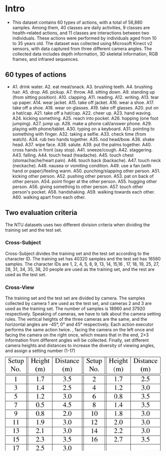 # Intro
- This dataset contains 60 types of actions, with a total of 56,880 samples. Among them, 40 classes are daily activities, 9 classes are health-related actions, and 11 classes are interactions between two individuals. These actions were performed by individuals aged from 10 to 35 years old. The dataset was collected using Microsoft Kinect v2 sensors, with data captured from three different camera angles. The collected data includes depth information, 3D skeletal information, RGB frames, and infrared sequences.

## 60 types of actions
- A1. drink water.
A2. eat meal/snack.
A3. brushing teeth.
A4. brushing hair.
A5. drop.
A6. pickup.
A7. throw.
A8. sitting down.
A9. standing up (from sitting position).
A10. clapping.
A11. reading.
A12. writing.
A13. tear up paper.
A14. wear jacket.
A15. take off jacket.
A16. wear a shoe.
A17. take off a shoe.
A18. wear on glasses.
A19. take off glasses.
A20. put on a hat/cap.
A21. take off a hat/cap.
A22. cheer up.
A23. hand waving.
A24. kicking something.
A25. reach into pocket.
A26. hopping (one foot jumping).
A27. jump up.
A28. make a phone call/answer phone.
A29. playing with phone/tablet.
A30. typing on a keyboard.
A31. pointing to something with finger.
A32. taking a selfie.
A33. check time (from watch).
A34. rub two hands together.
A35. nod head/bow.
A36. shake head.
A37. wipe face.
A38. salute.
A39. put the palms together.
A40. cross hands in front (say stop).
A41. sneeze/cough.
A42. staggering.
A43. falling.
A44. touch head (headache).
A45. touch chest (stomachache/heart pain).
A46. touch back (backache).
A47. touch neck (neckache).
A48. nausea or vomiting condition.
A49. use a fan (with hand or paper)/feeling warm.
A50. punching/slapping other person.
A51. kicking other person.
A52. pushing other person.
A53. pat on back of other person.
A54. point finger at the other person.
A55. hugging other person.
A56. giving something to other person.
A57. touch other person's pocket.
A58. handshaking.
A59. walking towards each other.
A60. walking apart from each other.

## Two evaluation criteria
The NTU datasets uses two different division criteria when dividing the training set and the test set.

### Cross-Subject
Cross-Subject divides the training set and the test set according to the character ID. The training set has 40320 samples and the test set has 16560 samples. The character IDs are 1, 2, 4, 5, 8, 9, 13, 14, 15,16 , 17, 18, 19, 25, 27, 28, 31, 34, 35, 38, 20 people are used as the training set, and the rest are used as the test set.

### Cross-View
The training set and the test set are divided by camera. The samples collected by camera 1 are used as the test set, and cameras 2 and 3 are used as the training set. The number of samples is 18960 and 37920 respectively.
Speaking of cameras, we have to talk about the camera setting rules. The vertical heights of the three cameras are the same, and the horizontal angles are -45°, 0° and 45° respectively. Each action executor performs the same action twice. , facing the camera on the left once and facing the camera on the right once, which means that in the end, 2×3 information from different angles will be collected. Finally, set different camera heights and distances to increase the diversity of viewing angles, and assign a setting number (1-17)  
![camera different sets](pics/1.png)
